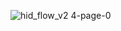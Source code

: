 ![hid_flow_v2 4-page-0](https://cloud.githubusercontent.com/assets/14001602/18258198/25d197e4-739f-11e6-9b9a-2c67fb346ee2.jpg)

